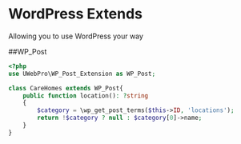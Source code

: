 # WordPress Extends
Allowing you to use WordPress your way

##WP_Post
```php
<?php
use UWebPro\WP_Post_Extension as WP_Post;

class CareHomes extends WP_Post{
    public function location(): ?string
    {
        $category = \wp_get_post_terms($this->ID, 'locations');
        return !$category ? null : $category[0]->name;
    }
}
```